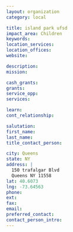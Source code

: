 ```yaml
---
layout: organization
category: local

title: island park ufsd
impact_area: Children
keywords: 
location_services: 
location_offices: 
website: 

description: 
mission: 

cash_grants: 
grants: 
service_opp: 
services: 

learn: 
cont_relationship: 

salutation: 
first_name: 
last_name: 
title_contact_person: 

city: Queens
state: NY
address: |
  150 trafalgar Blvd  
  Queens NY 11558
lat: 40.6073
lng: -73.64563
phone: 
ext: 
fax: 
email: 
preferred_contact: 
contact_person_intro: 
---
```

